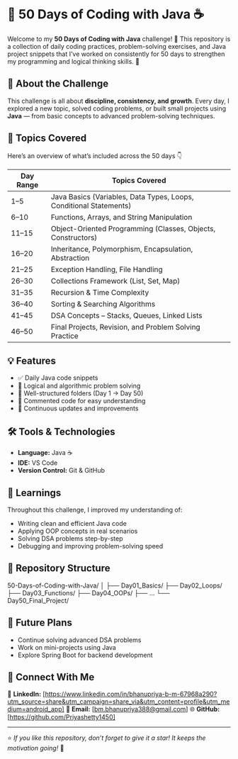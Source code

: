

# 🚀 50 Days of Coding with Java ☕

Welcome to my **50 Days of Coding with Java** challenge! 🎯
This repository is a collection of daily coding practices, problem-solving exercises, and Java project snippets that I’ve worked on consistently for 50 days to strengthen my programming and logical thinking skills. 💪

## 📘 About the Challenge

This challenge is all about **discipline, consistency, and growth**.
Every day, I explored a new topic, solved coding problems, or built small projects using **Java** — from basic concepts to advanced problem-solving techniques.

## 🧩 Topics Covered

Here’s an overview of what’s included across the 50 days 👇

| Day Range | Topics Covered                                                     |
| --------- | ------------------------------------------------------------------ |
| 1–5       | Java Basics (Variables, Data Types, Loops, Conditional Statements) |
| 6–10      | Functions, Arrays, and String Manipulation                         |
| 11–15     | Object-Oriented Programming (Classes, Objects, Constructors)       |
| 16–20     | Inheritance, Polymorphism, Encapsulation, Abstraction              |
| 21–25     | Exception Handling, File Handling                                  |
| 26–30     | Collections Framework (List, Set, Map)                             |
| 31–35     | Recursion & Time Complexity                                        |
| 36–40     | Sorting & Searching Algorithms                                     |
| 41–45     | DSA Concepts – Stacks, Queues, Linked Lists                        |
| 46–50     | Final Projects, Revision, and Problem Solving Practice             |

## 💡 Features

* ✅ Daily Java code snippets
* 🧠 Logical and algorithmic problem solving
* 📂 Well-structured folders (Day 1 → Day 50)
* 💬 Commented code for easy understanding
* 🔁 Continuous updates and improvements


## 🛠️ Tools & Technologies

* **Language:** Java ☕
* **IDE:**  VS Code
* **Version Control:** Git & GitHub

## 🧠 Learnings

Throughout this challenge, I improved my understanding of:

* Writing clean and efficient Java code
* Applying OOP concepts in real scenarios
* Solving DSA problems step-by-step
* Debugging and improving problem-solving speed

## 📁 Repository Structure

50-Days-of-Coding-with-Java/
│
├── Day01_Basics/
├── Day02_Loops/
├── Day03_Functions/
├── Day04_OOPs/
├── ...
└── Day50_Final_Project/

## 🧭 Future Plans

* Continue solving advanced DSA problems
* Work on mini-projects using Java
* Explore Spring Boot for backend development

## 🤝 Connect With Me

💼 **LinkedIn:** [https://www.linkedin.com/in/bhanupriya-b-m-67968a290?utm_source=share&utm_campaign=share_via&utm_content=profile&utm_medium=android_app]
📧 **Email:** [bm.bhanupriya388@gmail.com]
🌐 **GitHub:** [https://github.com/Priyashetty1450]

---

⭐ *If you like this repository, don’t forget to give it a star! It keeps the motivation going!* 🌟

